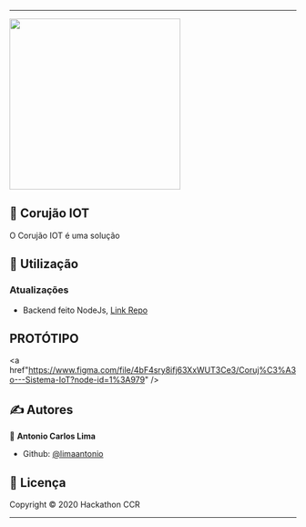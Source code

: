 --------------------------------------------------------------------

<img src="src/assets/Logo.jpg" width="300px"/>

## 📖 Corujão IOT

O Corujão IOT é uma solução


## 🚀 Utilização

<h3>Atualizações</h3>
<ul>
	<li>Backend feito NodeJs, <a href="https://github.com/limaantonio/backend-corujao" target="_blank">Link Repo</a></li>
</ul>

## PROTÓTIPO

<a href"https://www.figma.com/file/4bF4sry8ifj63XxWUT3Ce3/Coruj%C3%A3o---Sistema-IoT?node-id=1%3A979" />

## ✍ Autores

👤 **Antonio Carlos Lima**

* Github: [@limaantonio](https://github.com/limaantonio)

## 📝 Licença

Copyright © 2020 Hackathon CCR<br />

***
